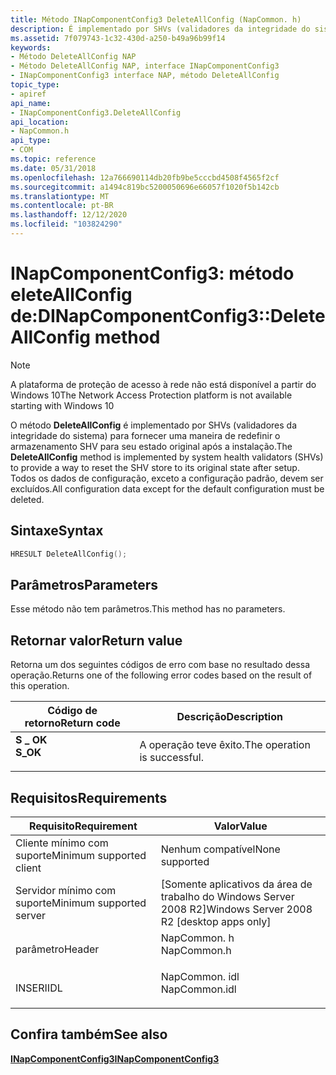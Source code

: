 ```yaml
---
title: Método INapComponentConfig3 DeleteAllConfig (NapCommon. h)
description: É implementado por SHVs (validadores da integridade do sistema) para fornecer uma maneira de redefinir o armazenamento SHV para seu estado original após a instalação.
ms.assetid: 7f079743-1c32-430d-a250-b49a96b99f14
keywords:
- Método DeleteAllConfig NAP
- Método DeleteAllConfig NAP, interface INapComponentConfig3
- INapComponentConfig3 interface NAP, método DeleteAllConfig
topic_type:
- apiref
api_name:
- INapComponentConfig3.DeleteAllConfig
api_location:
- NapCommon.h
api_type:
- COM
ms.topic: reference
ms.date: 05/31/2018
ms.openlocfilehash: 12a766690114db20fb9be5cccbd4508f4565f2cf
ms.sourcegitcommit: a1494c819bc5200050696e66057f1020f5b142cb
ms.translationtype: MT
ms.contentlocale: pt-BR
ms.lasthandoff: 12/12/2020
ms.locfileid: "103824290"
---
```

# <a name="inapcomponentconfig3deleteallconfig-method"></a><span data-ttu-id="2eb16-106">INapComponentConfig3: método eleteAllConfig de:D</span><span class="sxs-lookup"><span data-stu-id="2eb16-106">INapComponentConfig3::DeleteAllConfig method</span></span>

> [!Note]  
> <span data-ttu-id="2eb16-107">A plataforma de proteção de acesso à rede não está disponível a partir do Windows 10</span><span class="sxs-lookup"><span data-stu-id="2eb16-107">The Network Access Protection platform is not available starting with Windows 10</span></span>

 

<span data-ttu-id="2eb16-108">O método **DeleteAllConfig** é implementado por SHVs (validadores da integridade do sistema) para fornecer uma maneira de redefinir o armazenamento SHV para seu estado original após a instalação.</span><span class="sxs-lookup"><span data-stu-id="2eb16-108">The **DeleteAllConfig** method is implemented by system health validators (SHVs) to provide a way to reset the SHV store to its original state after setup.</span></span> <span data-ttu-id="2eb16-109">Todos os dados de configuração, exceto a configuração padrão, devem ser excluídos.</span><span class="sxs-lookup"><span data-stu-id="2eb16-109">All configuration data except for the default configuration must be deleted.</span></span>

## <a name="syntax"></a><span data-ttu-id="2eb16-110">Sintaxe</span><span class="sxs-lookup"><span data-stu-id="2eb16-110">Syntax</span></span>


```C++
HRESULT DeleteAllConfig();
```



## <a name="parameters"></a><span data-ttu-id="2eb16-111">Parâmetros</span><span class="sxs-lookup"><span data-stu-id="2eb16-111">Parameters</span></span>

<span data-ttu-id="2eb16-112">Esse método não tem parâmetros.</span><span class="sxs-lookup"><span data-stu-id="2eb16-112">This method has no parameters.</span></span>

## <a name="return-value"></a><span data-ttu-id="2eb16-113">Retornar valor</span><span class="sxs-lookup"><span data-stu-id="2eb16-113">Return value</span></span>

<span data-ttu-id="2eb16-114">Retorna um dos seguintes códigos de erro com base no resultado dessa operação.</span><span class="sxs-lookup"><span data-stu-id="2eb16-114">Returns one of the following error codes based on the result of this operation.</span></span>



| <span data-ttu-id="2eb16-115">Código de retorno</span><span class="sxs-lookup"><span data-stu-id="2eb16-115">Return code</span></span>                                                                           | <span data-ttu-id="2eb16-116">Descrição</span><span class="sxs-lookup"><span data-stu-id="2eb16-116">Description</span></span>                             |
|---------------------------------------------------------------------------------------|-----------------------------------------|
| <dl> <span data-ttu-id="2eb16-117"><dt>**S \_ OK**</dt></span><span class="sxs-lookup"><span data-stu-id="2eb16-117"><dt>**S\_OK** </dt></span></span> </dl> | <span data-ttu-id="2eb16-118">A operação teve êxito.</span><span class="sxs-lookup"><span data-stu-id="2eb16-118">The operation is successful.</span></span><br/> |



 

## <a name="requirements"></a><span data-ttu-id="2eb16-119">Requisitos</span><span class="sxs-lookup"><span data-stu-id="2eb16-119">Requirements</span></span>



| <span data-ttu-id="2eb16-120">Requisito</span><span class="sxs-lookup"><span data-stu-id="2eb16-120">Requirement</span></span> | <span data-ttu-id="2eb16-121">Valor</span><span class="sxs-lookup"><span data-stu-id="2eb16-121">Value</span></span> |
|-------------------------------------|------------------------------------------------------------------------------------------|
| <span data-ttu-id="2eb16-122">Cliente mínimo com suporte</span><span class="sxs-lookup"><span data-stu-id="2eb16-122">Minimum supported client</span></span><br/> | <span data-ttu-id="2eb16-123">Nenhum compatível</span><span class="sxs-lookup"><span data-stu-id="2eb16-123">None supported</span></span><br/>                                                                |
| <span data-ttu-id="2eb16-124">Servidor mínimo com suporte</span><span class="sxs-lookup"><span data-stu-id="2eb16-124">Minimum supported server</span></span><br/> | <span data-ttu-id="2eb16-125">\[Somente aplicativos da área de trabalho do Windows Server 2008 R2\]</span><span class="sxs-lookup"><span data-stu-id="2eb16-125">Windows Server 2008 R2 \[desktop apps only\]</span></span><br/>                                  |
| <span data-ttu-id="2eb16-126">parâmetro</span><span class="sxs-lookup"><span data-stu-id="2eb16-126">Header</span></span><br/>                   | <dl> <span data-ttu-id="2eb16-127"><dt>NapCommon. h</dt></span><span class="sxs-lookup"><span data-stu-id="2eb16-127"><dt>NapCommon.h</dt></span></span> </dl>   |
| <span data-ttu-id="2eb16-128">INSERI</span><span class="sxs-lookup"><span data-stu-id="2eb16-128">IDL</span></span><br/>                      | <dl> <span data-ttu-id="2eb16-129"><dt>NapCommon. idl</dt></span><span class="sxs-lookup"><span data-stu-id="2eb16-129"><dt>NapCommon.idl</dt></span></span> </dl> |



## <a name="see-also"></a><span data-ttu-id="2eb16-130">Confira também</span><span class="sxs-lookup"><span data-stu-id="2eb16-130">See also</span></span>

<dl> <dt>

[<span data-ttu-id="2eb16-131">**INapComponentConfig3**</span><span class="sxs-lookup"><span data-stu-id="2eb16-131">**INapComponentConfig3**</span></span>](inapcomponentconfig3.md)
</dt> </dl>

 

 





